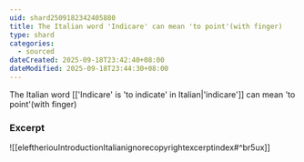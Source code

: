```yaml
---
uid: shard2509182342405880
title: The Italian word 'Indicare' can mean 'to point'(with finger)
type: shard
categories:
  - sourced
dateCreated: 2025-09-18T23:42:40+08:00
dateModified: 2025-09-18T23:44:30+08:00
---
```

The Italian word [['Indicare' is 'to indicate' in Italian|'indicare']] can mean 'to point'(with finger)

### Excerpt
![[eleftheriouIntroductionItalianignorecopyrightexcerptindex#^br5ux]]